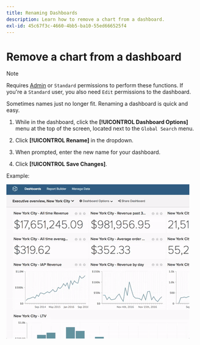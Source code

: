```yaml
---
title: Renaming Dashboards
description: Learn how to remove a chart from a dashboard.
exl-id: 45c67f3c-4660-4bb5-ba10-55ed666525f4
---
```

# Remove a chart from a dashboard

>[!NOTE]
>
>Requires [Admin](../../administrator/user-management/user-management.md) or `Standard` permissions to perform these functions. If you're a `Standard` user, you also need `Edit` permissions to the dashboard.

Sometimes names just no longer fit. Renaming a dashboard is quick and easy.

1. While in the dashboard, click the **[!UICONTROL Dashboard Options]** menu at the top of the screen, located next to the `Global Search` menu.

1. Click **[!UICONTROL Rename]** in the dropdown.

1. When prompted, enter the new name for your dashboard.

1. Click **[!UICONTROL Save Changes]**.

Example:

![rename dashboard](../../assets/renaming-dboard.gif)
